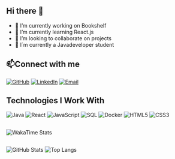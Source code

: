 ## Hi there 👋



- 🔭 I’m currently working on Bookshelf
- 🌱 I’m currently learning React.js
- 👯 I’m looking to collaborate on projects
- 📖 I´m currently a Javadeveloper student
  
 ## 📫Connect with me 

[![GitHub](https://img.shields.io/badge/GitHub-000?logo=github&logoColor=white)](https://github.com/jockehaansen)
[![LinkedIn](https://img.shields.io/badge/LinkedIn-0A66C2?logo=linkedin&logoColor=white)](https://linkedin.com/in/joakim-lykke-hansen)
[![Email](https://img.shields.io/badge/Email-D14836?logo=gmail&logoColor=white)](mailto:jocke.hansen@outlook.com)

## Technologies I Work With

![Java](https://img.shields.io/badge/Java-007396?logo=java&logoColor=white)
![React](https://img.shields.io/badge/React-61DAFB?logo=react&logoColor=black)
![JavaScript](https://img.shields.io/badge/JavaScript-F7DF1E?logo=javascript&logoColor=black)
![SQL](https://img.shields.io/badge/SQL-003B57?logo=postgresql&logoColor=white)
![Docker](https://img.shields.io/badge/Docker-2496ED?logo=docker&logoColor=white)
![HTML5](https://img.shields.io/badge/HTML5-E34F26?logo=html5&logoColor=white)
![CSS3](https://img.shields.io/badge/CSS3-1572B6?logo=css3&logoColor=white)

## 
![WakaTime Stats](https://github-readme-stats.vercel.app/api/wakatime?username=jockehaansen&theme=dark)
##
![GitHub Stats](https://github-readme-stats.vercel.app/api?username=jockehaansen&show_icons=true&count_private=true&theme=dark) ![Top Langs](https://github-readme-stats.vercel.app/api/top-langs/?username=jockehaansen&theme=dark)



